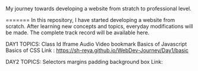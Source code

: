 
My journey towards developing a website from stratch to professional level.

=======
In this repository, I have started developing a website from scratch.
After learning new concepts and topics, everyday modifications will be made. The complete track record will be available here.

DAY1 
TOPICS:
Class
Id
Iframe
Audio
Video
bookmark
Basics of Javascript
Basics of CSS
Link : https://sh-reya.github.io/WebDev-Journey/Day1/basic

DAY2
TOPICS:
Selectors
margins
padding
background
box
Link: 

